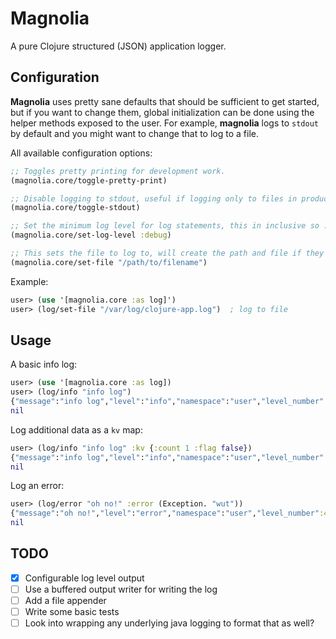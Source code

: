 # Magnolia

A pure Clojure structured (JSON) application logger.

## Configuration

**Magnolia** uses pretty sane defaults that should be sufficient to get started, but if you want to change them, global initialization can be done using the helper methods exposed to the user. For example, **magnolia** logs to `stdout` by default and you might want to change that to log to a file.

All available configuration options:

``` clojure
;; Toggles pretty printing for development work.
(magnolia.core/toggle-pretty-print)

;; Disable logging to stdout, useful if logging only to files in production environments.
(magnolia.core/toggle-stdout)

;; Set the minimum log level for log statements, this in inclusive so :debug is the most permissive, :warn will only log warnings and higher (see level-mapping).
(magnolia.core/set-log-level :debug)

;; This sets the file to log to, will create the path and file if they don't already exist.
(magnolia.core/set-file "/path/to/filename")
```

Example:

``` clojure
user> (use '[magnolia.core :as log]')
user> (log/set-file "/var/log/clojure-app.log")  ; log to file
```

## Usage

A basic info log:

``` clojure
user> (use '[magnolia.core :as log])
user> (log/info "info log")
{"message":"info log","level":"info","namespace":"user","level_number":20,"timestamp":"2020-07-21T23:13:35.990164Z"}
nil
```

Log additional data as a `kv` map:

``` clojure
user> (log/info "info log" :kv {:count 1 :flag false})
{"message":"info log","level":"info","namespace":"user","level_number":20,"timestamp":"2020-07-21T23:14:29.114702Z","kv":{"count":1,"flag":false}}
nil
```

Log an error:

``` clojure
user> (log/error "oh no!" :error (Exception. "wut"))
{"message":"oh no!","level":"error","namespace":"user","level_number":40,"timestamp":"2020-07-21T23:15:05.447581Z","error":"java.lang.Exception: wut","stacktrace":"user$eval11942.invokeStatic(NO_SOURCE_FILE:55)\n...java.base\/java.lang.Thread.run(Thread.java:832)"}
nil
```

## TODO

- [x] Configurable log level output
- [ ] Use a buffered output writer for writing the log
- [ ] Add a file appender
- [ ] Write some basic tests
- [ ] Look into wrapping any underlying java logging to format that as well?
